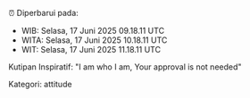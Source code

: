 ⏰ Diperbarui pada:
- WIB: Selasa, 17 Juni 2025 09.18.11 UTC
- WITA: Selasa, 17 Juni 2025 10.18.11 UTC
- WIT: Selasa, 17 Juni 2025 11.18.11 UTC

Kutipan Inspiratif:
"I am who I am, Your approval is not needed"


Kategori: attitude

